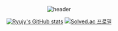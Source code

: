 <div align="center">

![header](https://capsule-render.vercel.app/api?type=waving&height=270&color=gradient&customColorList=28,30&text=Ryujy&reversal=false)

</div>


<!--
**Ryujy/Ryujy** is a ✨ _special_ ✨ repository because its `README.md` (this file) appears on your GitHub profile.

Here are some ideas to get you started:

- 🔭 I’m currently working on ...
- 🌱 I’m currently learning ...
- 👯 I’m looking to collaborate on ...
- 🤔 I’m looking for help with ...
- 💬 Ask me about ...
- 📫 How to reach me: ...
- 😄 Pronouns: ...
- ⚡ Fun fact: ...
-->

<div align="center">
  
[![Ryujy's GitHub stats](https://github-readme-stats.vercel.app/api?username=Ryujy&theme=solarized-light)](https://github.com/ChaNyeok1225/github-readme-stats)
[![Solved.ac
  프로필](http://mazassumnida.wtf/api/v2/generate_badge?boj=jiyun3016)](https://solved.ac/jiyun3016)
  
</div>
